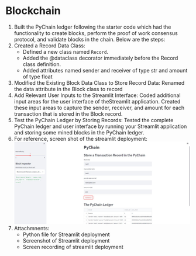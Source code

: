 # Blockchain
1. Built the PyChain ledger following the starter code which had the functionality to create blocks, perform the proof of work consensus protocol, and validate blocks in the chain. Below are the steps:
2. Created a Record Data Class:
    * Defined a new class named `Record`.
    * Added the @dataclass decorator immediately before the Record class definition.
    * Added attributes named sender and receiver of type str and amount of type float
3. Modified the Existing Block Data Class to Store Record Data: Renamed the data attribute in the Block class to record
4. Add Relevant User Inputs to the Streamlit Interface: Coded additional input areas for the user interface of theStreamlit application. Created these input areas to capture the sender, receiver, and amount for each transaction that is stored in the Block record. 
5. Test the PyChain Ledger by Storing Records: Tested the complete PyChain ledger and user interface by running your Streamlit application and storing some mined blocks in the PyChain ledger.
6. For reference, screen shot of the streamlit deployment: 
![image](https://github.com/nhc12/Blockchain/blob/main/PyChain%20Screenshot.jpg)
7. Attachmnents:
    * Python file for Streamlit deployment
    * Screenshot of Streamlit deployment
    * Screen recording of streamlit deployment
    

